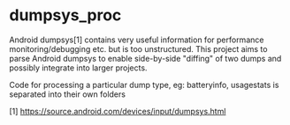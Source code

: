 # dumpsys_proc

Android dumpsys[1] contains very useful information for performance
monitoring/debugging etc. but is too unstructured.  This project aims to parse
Android dumpsys to enable side-by-side "diffing" of two dumps and possibly
integrate into larger projects.

Code for processing a particular dump type, eg: batteryinfo, usagestats is
separated into their own folders 

[1] https://source.android.com/devices/input/dumpsys.html
